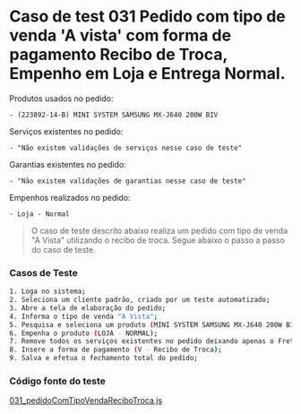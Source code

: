 # Caso de test 031 Pedido com tipo de venda 'A vista' com forma de pagamento Recibo de Troca, Empenho em Loja e Entrega Normal.
Produtos usados no pedido:

    - (223892-14-B) MINI SYSTEM SAMSUNG MX-J640 200W BIV

Serviços existentes no pedido:

    - "Não existem validações de serviços nesse caso de teste"

Garantias existentes no pedido:

    - "Não existem validações de garantias nesse caso de teste"

Empenhos realizados no pedido:

    - Loja - Normal

> O caso de teste descrito abaixo realiza um pedido com tipo de venda "A Vista" utilizando o recibo de troca. Segue abaixo o passo a passo do caso de teste.

### Casos de Teste
```sh
1. Loga no sistema;
2. Seleciona um cliente padrão, criado por um teste automatizado;
3. Abre a tela de elaboração do pedido;
4. Informa o tipo de venda "A Vista";
5. Pesquisa e seleciona um produto (MINI SYSTEM SAMSUNG MX-J640 200W BIV);
6. Empenha o produto (LOJA - NORMAL);
7. Remove todos os serviços existentes no pedido deixando apenas o Frete;
8. Insere a forma de pagamento (V - Recibo de Troca);
9. Salva e efetua o fechamento total do pedido;
```
### Código fonte do teste
[031_pedidoComTipoVendaReciboTroca.js](/Testes/test/novos_testes/031_pedidoComTipoVendaReciboTroca.js)